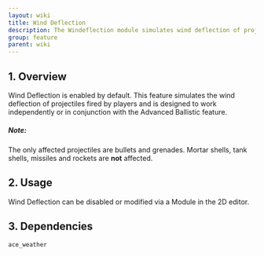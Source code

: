 ```yaml
---
layout: wiki
title: Wind Deflection
description: The Windeflection module simulates wind deflection of projectiles
group: feature
parent: wiki
---
```


## 1. Overview

Wind Deflection is enabled by default. This feature simulates the wind deflection of projectiles fired by players and is designed to work independently or in conjunction with the Advanced Ballistic feature.

<div class="panel callout">
    <h5>Note:</h5>
    <p>The only affected projectiles are bullets and grenades. Mortar shells, tank shells, missiles and rockets are <b>not</b> affected.</p>
</div>


## 2. Usage

Wind Deflection can be disabled or modified via a Module in the 2D editor.


## 3. Dependencies

`ace_weather`
